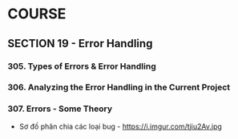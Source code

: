 # COURSE

## SECTION 19 - Error Handling

### 305. Types of Errors & Error Handling
### 306. Analyzing the Error Handling in the Current Project
### 307. Errors - Some Theory

- Sơ đồ phân chia các loại bug - https://i.imgur.com/tjiu2Av.jpg 